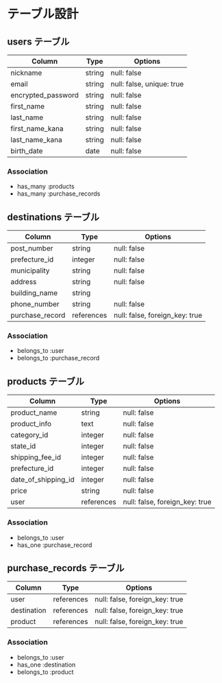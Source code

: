 # テーブル設計

## users テーブル

| Column             | Type   | Options                   |
| ------------------ | ------ | ------------------------- |
| nickname           | string | null: false               |
| email              | string | null: false, unique: true |
| encrypted_password | string | null: false               |
| first_name         | string | null: false               |
| last_name          | string | null: false               |
| first_name_kana    | string | null: false               |
| last_name_kana     | string | null: false               |
| birth_date         | date   | null: false               |

### Association

- has_many :products
- has_many :purchase_records

## destinations テーブル

| Column           | Type       | Options                        |
| ---------------- | ---------- | ------------------------------ |
| post_number      | string     | null: false                    |
| prefecture_id    | integer    | null: false                    |
| municipality     | string     | null: false                    |
| address          | string     | null: false                    |
| building_name    | string     |                                |
| phone_number     | string     | null: false                    |
| purchase_record  | references | null: false, foreign_key: true |

### Association

- belongs_to :user
- belongs_to :purchase_record

## products テーブル

| Column              | Type       | Options                        |
| ------------------- | ---------- | ------------------------------ |
| product_name        | string     | null: false                    |
| product_info        | text       | null: false                    |
| category_id         | integer    | null: false                    |
| state_id            | integer    | null: false                    |
| shipping_fee_id     | integer    | null: false                    |
| prefecture_id       | integer    | null: false                    |
| date_of_shipping_id | integer    | null: false                    |
| price               | string     | null: false                    |
| user                | references | null: false, foreign_key: true |

### Association

- belongs_to :user
- has_one    :purchase_record

## purchase_records テーブル

| Column      | Type       | Options                        |
| ----------- | ---------- | ------------------------------ |
| user        | references | null: false, foreign_key: true |
| destination | references | null: false, foreign_key: true |
| product     | references | null: false, foreign_key: true |


### Association

- belongs_to :user
- has_one    :destination
- belongs_to :product